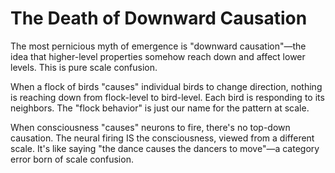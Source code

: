 # The Death of Downward Causation

The most pernicious myth of emergence is "downward causation"—the idea that higher-level properties somehow reach down and affect lower levels. This is pure scale confusion.

When a flock of birds "causes" individual birds to change direction, nothing is reaching down from flock-level to bird-level. Each bird is responding to its neighbors. The "flock behavior" is just our name for the pattern at scale.

When consciousness "causes" neurons to fire, there's no top-down causation. The neural firing IS the consciousness, viewed from a different scale. It's like saying "the dance causes the dancers to move"—a category error born of scale confusion.
